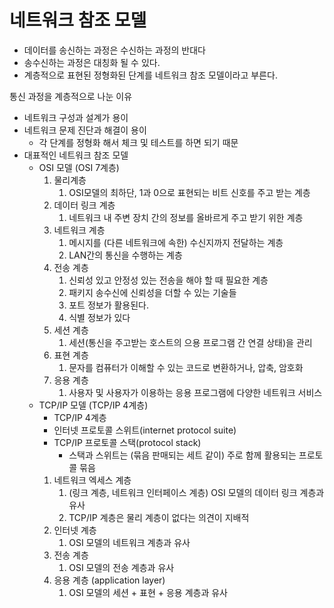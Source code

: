 # 네트워크 참조 모델
- 데이터를 송신하는 과정은 수신하는 과정의 반대다
- 송수신하는 과정은 대칭화 될 수 있다.
- 계층적으로 표현된 정형화된 단계를 네트워크 참조 모델이라고 부른다.

통신 과정을 계층적으로 나눈 이유 

- 네트워크 구성과 설계가 용이
- 네트워크 문제 진단과 해결이 용이
    - 각 단계를 정형화 해서 체크 및 테스트를 하면 되기 때문
- 대표적인 네트워크 참조 모델
    - OSI 모델 (OSI 7계층)
        1. 물리계층 
            1. OSI모델의 최하단, 1과 0으로 표현되는 비트 신호를 주고 받는 계층
        2. 데이터 링크 계층
            1. 네트워크 내 주변 장치 간의 정보를 올바르게 주고 받기 위한 계층
        3. 네트워크 계층
            1. 메시지를 (다른 네트워크에 속한) 수신지까지 전달하는 계층 
            2. LAN간의 통신을 수행하는 계층
        4. 전송 계층 
            1. 신뢰성 있고 안정성 있는 전송을 해야 할 때 필요한 계층 
            2. 패키지 송수신에 신뢰성을 더할 수 있는 기술들 
            3. 포트 정보가 활용된다.
            4. 식별 정보가 있다
        5. 세션 계층
            1. 세션(통신을 주고받는 호스트의 으용 프로그램 간 연결 상태)을 관리
        6. 표현 계층
            1. 문자를 컴퓨터가 이해할 수 있는 코드로 변환하거나, 압축, 암호화
        7. 응용 계층 
            1. 사용자 및 사용자가 이용하는 응용 프로그램에 다양한 네트워크 서비스
    - TCP/IP 모델 (TCP/IP 4계층)
        - TCP/IP 4계층
        - 인터넷 프로토콜 스위트(internet protocol suite)
        - TCP/IP 프로토콜 스택(protocol stack)
            - 스택과 스위트는 (묶음 판매되는 세트 같이) 주로 함께 활용되는 프로토콜 묶음
        1. 네트워크 엑세스 계층
            1. (링크 계층, 네트워크 인터페이스 계층) OSI 모델의 데이터 링크 계층과 유사
            2. TCP/IP 계층은 물리 계층이 없다는 의견이 지배적 
        2. 인터넷 계층 
            1. OSI 모델의 네트워크 계층과 유사 
        3. 전송 계층
            1. OSI 모델의 전송 계층과 유사 
        4. 응용 계층 (application layer) 
            1. OSI 모델의 세션 + 표현 + 응용 계층과 유사

